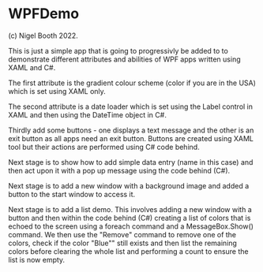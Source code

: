 # WPFDemo

(c) Nigel Booth 2022.

This is just a simple app that is going to progressivly be added to to demonstrate different attributes and abilities of WPF apps written using XAML and C#.

The first attribute is the gradient colour scheme (color if you are in the USA) which is set using XAML only.

The second attribute is a date loader which is set using the Label control in XAML and then using the DateTime object in C#.

Thirdly add some buttons - one displays a text message and the other is an exit button as all apps need an exit button. Buttons are created using XAML tool but their
actions are performed using C# code behind.

Next stage is to show how to add simple data entry (name in this case) and then act upon it with a pop up message using the code behind (C#).

Next stage is to add a new window with a background image and added a button to the start window to access it.

Next stage is to add a list demo.  This involves adding a new window with a button and then within the code behind (C#) creating a list of colors that is  echoed to 
the screen using a foreach command and a MessageBox.Show() command. We then use the "Remove" command to remove one of the colors, check if the color "Blue"" still 
exists and then list the remaining colors before clearing the whole list and performing a count to ensure the list is now empty.

